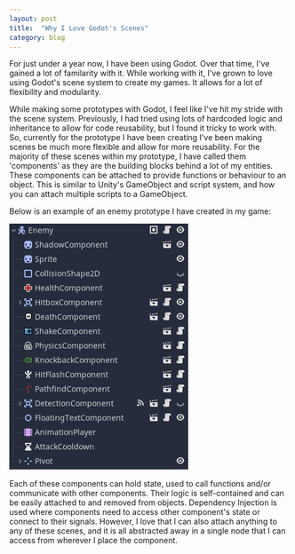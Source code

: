 ```yaml
---
layout: post
title:  "Why I Love Godot's Scenes"
category: blog
---
```

<p>For just under a year now, I have been using Godot. Over that time, I've gained a lot of familarity with it. While working with it, I've grown to love using Godot's scene system to create my games. It allows for a lot of flexibility and modularity.</p>

<p>While making some prototypes with Godot, I feel like I've hit my stride with the scene system. Previously, I had tried using lots of hardcoded logic and inheritance to allow for code reusability, but I found it tricky to work with. So, currently for the prototype I have been creating I've been making scenes be much more flexible and allow for more reusability. For the majority of these scenes within my prototype, I have called them 'components' as they are the building blocks behind a lot of my entities. These components can be attached to provide functions or behaviour to an object. This is similar to Unity's GameObject and script system, and how you can attach multiple scripts to a GameObject. </p>

<p>Below is an example of an enemy prototype I have created in my game:</p>

![EnemyScene](/assets/images/2022_01_13-GodotScene.png)

<p>Each of these components can hold state, used to call functions and/or communicate with other components. Their logic is self-contained and can be easily attached to and removed from objects. Dependency Injection is used where components need to access other component's state or connect to their signals. However, I love that I can also attach anything to any of these scenes, and it is all abstracted away in a single node that I can access from wherever I place the component.</p>


